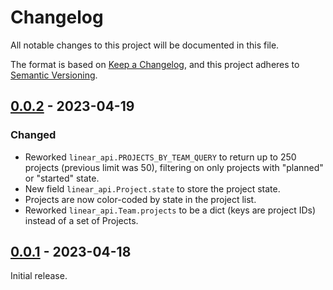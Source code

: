 # Changelog

All notable changes to this project will be documented in this file.

The format is based on [Keep a Changelog](https://keepachangelog.com/en/1.0.0/),
and this project adheres to [Semantic Versioning](https://semver.org/spec/v2.0.0.html).

## [0.0.2] - 2023-04-19
### Changed
 - Reworked `linear_api.PROJECTS_BY_TEAM_QUERY` to return up to 250 projects
   (previous limit was 50), filtering on only projects with "planned" or
   "started" state.
 - New field `linear_api.Project.state` to store the project state.
 - Projects are now color-coded by state in the project list.
 - Reworked `linear_api.Team.projects` to be a dict (keys are project IDs)
   instead of a set of Projects.

## [0.0.1] - 2023-04-18
Initial release.

[0.0.2]: https://github.com/sclabs/lingraph/compare/v0.0.1...v0.0.2
[0.0.1]: https://github.com/sclabs/lingraph/releases/tag/v0.0.1
